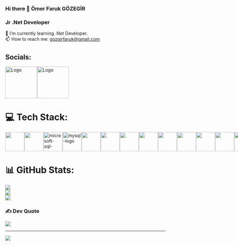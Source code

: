    ### Hi there 👋 Ömer Faruk GÖZEGİR

### Jr .Net Developer
🌱 I’m currently learning .Net Developer.
<br>
📫 How to reach me: gozgirfaruk@gmail.com

## Socials:
<div style="display: flex; gap: 10;">
  <a href="https://www.linkedin.com/in/gozgirfaruk/">
    <img src="https://cdn.pixabay.com/photo/2017/02/24/16/50/linkedin-2095609_1280.png" alt="Logo" width="100" height="100">
  </a> <span></span>
  <a href="https://www.instagram.com/gozgirfaruk/">
    <img src="https://cdn.pixabay.com/photo/2016/05/15/01/08/icon-1392950_1280.png" alt="Logo" width="100" height="100">
  </a>

</div>

# 💻 Tech Stack:
<div style="display: flex; gap: 10;">
  <a href="https://learn.microsoft.com/en-us/dotnet/csharp/" >
    <img src="https://cdn.worldvectorlogo.com/logos/c--4.svg" width="60" height="60">
  </a>

<a href="https://learn.microsoft.com/en-us/dotnet/">
   <img src="https://upload.wikimedia.org/wikipedia/commons/e/ee/.NET_Core_Logo.svg" width="60" height="60">
</a>
<a href="https://www.microsoft.com/tr-tr/sql-server/sql-server-2022">
<img width="60" height="60" src="https://img.icons8.com/color/48/microsoft-sql-server.png" alt="microsoft-sql-server"/>
</a>
<a href="https://www.mysql.com/">
 <img width="60" height="60" src="https://img.icons8.com/color/48/mysql-logo.png" alt="mysql-logo"/>
</a>
<a href="https://www.postgresql.org/">
  <img src="https://www.svgrepo.com/show/439268/postgresql.svg" width="60" height="60">
</a>
<a href="https://www.mongodb.com/">
   <img src="https://www.svgrepo.com/show/373845/mongo.svg" width="60" height="60">
</a>
 <a href="https://html.com/">
   <img src="https://www.svgrepo.com/show/452228/html-5.svg" width="60" height="60">
 </a>
<a href="https://www.nuget.org/packages/Dapper">
  <img src="https://api.nuget.org/v3-flatcontainer/dapper/2.1.35/icon" width="60" height="60">
</a>
<a href="https://www.docker.com/">
 <img src="https://github.com/user-attachments/assets/56d058bf-3539-4515-9626-96edd4b5080e" width="60" height="60">
</a>
<a href="https://jwt.io/">
 <img src="https://github.com/user-attachments/assets/2f1b2277-4b29-4803-9bc5-34da03575068" width="60" height="60">
</a>
<a href="https://www.rabbitmq.com/">
 <img src="https://github.com/user-attachments/assets/ec4148f6-089b-43a5-a5ac-90a97b570017" width="60" height="60">
</a>
<a href="https://redis.io/">
 <img src="https://github.com/user-attachments/assets/5c4c40d2-a155-4dbf-89b8-bb93ce821e74" width="60" height="60">
</a>
<a href="https://azure.microsoft.com/">
  <img src="https://www.svgrepo.com/show/448271/azure-devops.svg" width="60" height="60">
</a>
<a href="https://github.com/SignalR/SignalR">
  <img src="https://github.com/user-attachments/assets/73bc3e29-695e-4f31-a755-ec6f7d3bb6e1" width="60" height="60">
</a>
<a href="https://git-scm.com/">
  <img src="https://www.svgrepo.com/show/452210/git.svg" width="60" height="60">
</a>
<a href="https://www.postman.com/">
  <img src="https://www.svgrepo.com/show/354202/postman-icon.svg" width="60" height="60">
</a>

</div>


# 📊 GitHub Stats:
![](https://github-readme-stats.vercel.app/api?username=gozgirfaruk&theme=tokyonight&hide_border=true&include_all_commits=true&count_private=false)<br/>
![](https://github-readme-streak-stats.herokuapp.com/?user=gozgirfaruk&theme=tokyonight&hide_border=true)<br/>
![](https://github-readme-stats.vercel.app/api/top-langs/?username=gozgirfaruk&theme=tokyonight&hide_border=true&include_all_commits=true&count_private=false&layout=compact)

### ✍️ Dev Quote
![](https://quotes-github-readme.vercel.app/api?type=horizontal&theme=tokyonight)

---
[![](https://visitcount.itsvg.in/api?id=gozgirfaruk&icon=0&color=0)](https://visitcount.itsvg.in)

<!-- Proudly created with GPRM ( https://gprm.itsvg.in ) -->
